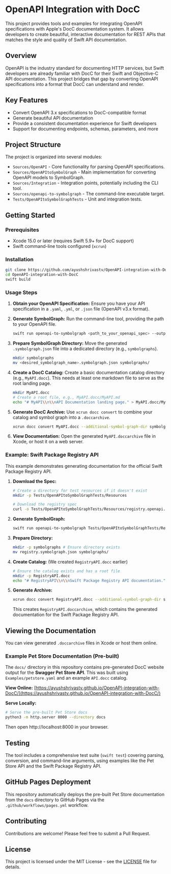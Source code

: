 # OpenAPI Integration with DocC

This project provides tools and examples for integrating OpenAPI specifications with Apple's DocC documentation system. It allows developers to create beautiful, interactive documentation for REST APIs that matches the style and quality of Swift API documentation.

## Overview

OpenAPI is the industry standard for documenting HTTP services, but Swift developers are already familiar with DocC for their Swift and Objective-C API documentation. This project bridges that gap by converting OpenAPI specifications into a format that DocC can understand and render.

## Key Features

- Convert OpenAPI 3.x specifications to DocC-compatible format
- Generate beautiful API documentation
- Provide a consistent documentation experience for Swift developers
- Support for documenting endpoints, schemas, parameters, and more

## Project Structure

The project is organized into several modules:

- `Sources/OpenAPI` - Core functionality for parsing OpenAPI specifications.
- `Sources/OpenAPItoSymbolGraph` - Main implementation for converting OpenAPI models to SymbolGraph.
- `Sources/Integration` - Integration points, potentially including the CLI tool.
- `Sources/openapi-to-symbolgraph` - The command-line executable target.
- `Tests/OpenAPItoSymbolGraphTests` - Unit and integration tests.

## Getting Started

### Prerequisites

- Xcode 15.0 or later (requires Swift 5.9+ for DocC support)
- Swift command-line tools configured (`xcrun`)

### Installation

```bash
git clone https://github.com/ayushshrivastv/OpenAPI-integration-with-DocC.git
cd OpenAPI-integration-with-DocC
swift build
```

### Usage Steps

1.  **Obtain your OpenAPI Specification:** Ensure you have your API specification in a `.yaml`, `.yml`, or `.json` file (OpenAPI v3.x format).
2.  **Generate SymbolGraph:** Run the command-line tool, providing the path to your OpenAPI file.

    ```bash
    swift run openapi-to-symbolgraph <path_to_your_openapi_spec> --output-path <desired_symbolgraph_name>.symbolgraph.json
    ```

3.  **Prepare SymbolGraph Directory:** Move the generated `.symbolgraph.json` file into a dedicated directory (e.g., `symbolgraphs`).

    ```bash
    mkdir symbolgraphs
    mv <desired_symbolgraph_name>.symbolgraph.json symbolgraphs/
    ```

4.  **Create a DocC Catalog:** Create a basic documentation catalog directory (e.g., `MyAPI.docc`). This needs at least one markdown file to serve as the root landing page.

    ```bash
    mkdir MyAPI.docc
    # Create a root file, e.g., MyAPI.docc/MyAPI.md
    echo "# MyAPI\\n\\nAPI Documentation landing page." > MyAPI.docc/MyAPI.md
    ```

5.  **Generate DocC Archive:** Use `xcrun docc convert` to combine your catalog and symbol graph into a `.doccarchive`.

    ```bash
    xcrun docc convert MyAPI.docc --additional-symbol-graph-dir symbolgraphs --output-path MyAPI.doccarchive
    ```

6.  **View Documentation:** Open the generated `MyAPI.doccarchive` file in Xcode, or host it on a web server.

### Example: Swift Package Registry API

This example demonstrates generating documentation for the official Swift Package Registry API.

1.  **Download the Spec:**

    ```bash
    # Create a directory for test resources if it doesn't exist
    mkdir -p Tests/OpenAPItoSymbolGraphTests/Resources

    # Download the registry spec
    curl -o Tests/OpenAPItoSymbolGraphTests/Resources/registry.openapi.yaml https://raw.githubusercontent.com/swiftlang/swift-package-manager/main/Documentation/PackageRegistry/registry.openapi.yaml
    ```

2.  **Generate SymbolGraph:**

    ```bash
    swift run openapi-to-symbolgraph Tests/OpenAPItoSymbolGraphTests/Resources/registry.openapi.yaml --output-path registry.symbolgraph.json
    ```

3.  **Prepare Directory:**

    ```bash
    mkdir -p symbolgraphs # Ensure directory exists
    mv registry.symbolgraph.json symbolgraphs/
    ```

4.  **Create Catalog:** (We created `RegistryAPI.docc` earlier)

    ```bash
    # Ensure the catalog exists and has a root file
    mkdir -p RegistryAPI.docc
    echo "# RegistryAPI\\n\\nSwift Package Registry API documentation." > RegistryAPI.docc/RegistryAPI.md
    ```

5.  **Generate Archive:**

    ```bash
    xcrun docc convert RegistryAPI.docc --additional-symbol-graph-dir symbolgraphs --output-path RegistryAPI.doccarchive
    ```

    This creates `RegistryAPI.doccarchive`, which contains the generated documentation for the Swift Package Registry API.

## Viewing the Documentation

You can view generated `.doccarchive` files in Xcode or host them online.

### Example Pet Store Documentation (Pre-built)

The `docs/` directory in this repository contains pre-generated DocC website output for the **Swagger Pet Store API**. This was built using `Examples/petstore.yaml` and an example `API.docc` catalog.

**View Online:** [https://ayushshrivastv.github.io/OpenAPI-integration-with-DocC/](https://ayushshrivastv.github.io/OpenAPI-integration-with-DocC/)

**Serve Locally:**

```bash
# Serve the pre-built Pet Store docs
python3 -m http.server 8000 --directory docs
```

Then open http://localhost:8000 in your browser.

## Testing

The tool includes a comprehensive test suite (`swift test`) covering parsing, conversion, and command-line arguments, using examples like the Pet Store API and the Swift Package Registry API.

## GitHub Pages Deployment

This repository automatically deploys the pre-built Pet Store documentation from the `docs` directory to GitHub Pages via the `.github/workflows/pages.yml` workflow.

## Contributing

Contributions are welcome! Please feel free to submit a Pull Request.

## License

This project is licensed under the MIT License - see the [LICENSE](LICENSE) file for details.
